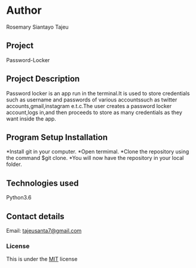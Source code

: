 # Author
Rosemary Siantayo Tajeu

## Project
Password-Locker

## Project Description
Password locker is an app run in the terminal.It is used to store credentials such as username and passwords of various accountssuch as twitter accounts,gmail,instagram e.t.c.The user creates a password locker account,logs in,and then proceeds to store as many credentials as they want inside the app.  

## Program Setup Installation
*Install git in your computer.
*Open termimal.
*Clone the repository using the command $git clone.
*You will now have the repository in your local folder.
 
## Technologies used
Python3.6

## Contact details
Email: tajeusanta7@gmail.com

### License
This is under the [MIT](LICENSE) license 